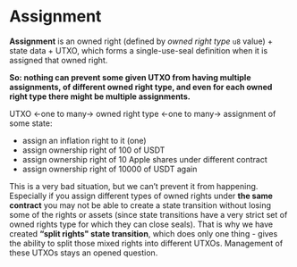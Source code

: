 # Assignment

**Assignment** is an owned right \(defined by _owned right type_ `u8` value\) + state data + UTXO, which forms a single-use-seal definition when it is assigned that owned right.  

**So: nothing can prevent some given UTXO from having multiple assignments, of different owned right type, and even for each owned right type there might be multiple assignments.**

UTXO &lt;-one to many-&gt; owned right type &lt;-one to many-&gt; assignment of some state:

* assign an inflation right to it \(one\)
* assign ownership right of 100 of USDT
* assign ownership right of 10 Apple shares under different contract
* assign ownership right of 10000 of USDT again

This is a very bad situation, but we can’t prevent it from happening. Especially if you assign different types of owned rights under **the same contract** you may not be able to create a state transition without losing some of the rights or assets \(since state transitions have a very strict set of owned rights type for which they can close seals\). That is why we have created **“split rights" state transition**, which does only one thing - gives the ability to split those mixed rights into different UTXOs. Management of these UTXOs stays an opened question.
